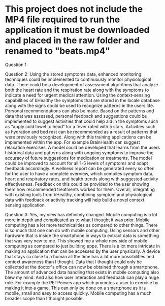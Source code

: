 # This project does not include the MP4 file required to run the application it must be downloaded and placed in the raw folder and renamed to "beats.mp4"

Question 1:

Question 2: 
Using the stored symptoms data, enhanced monitoring techniques could be implemented to continuously monitor physiological data. There could be a development of assessment algorithms that analyze both the heart rate and the respiration rate along with the symptoms to indicate a need for urgent medical attention. Using the context-sensing capabilities of bHealthy the symptoms that are stored in the locale database along with the signs could be used to recognize patterns in the users life. Personal recommendations can also be made. Based on the patterns and data that was assessed, personal feedback and suggestions could be implemented to suggest activities that could help aid in the symptoms such as “apply cold towel to head” for a fever rated with 5 stars. Activities such as hydration and bed rest can be recommended as a result of patterns that were previously recognized. Along with this training applications can be implemented within the app. For example BrainHealth can suggest relaxation exercises. A model could be developed that learns from the users historical data and patterns along with ongoing symptoms to improve the accuracy of future suggestions for medication or treatments. The model could be improved to account for all 1-5 levels of symptoms and adapt feedback accordingly. A wellness report can be generated every so often for the user to have a complete overview, which compiles symptom data, heart and respiratory rates, and health trends along with suggested activity effectiveness. Feedback on this could be provided to the user showing them how recommended treatments worked for them. Overall, integrating with existing tools from bHealthy, combining symptom and physiological data with feedback or activity tracking will help build a novel context sensing application.

Question 3: 
Yes, my view has definitely changed. Mobile computing is a lot more in depth and complicated as to what I thought it was prior. Mobile computing has a lot more technicalities as compared to other things. There is so much that one can do with mobile computing. Using sensors and other hardware that is inside the smartphone in ways to extract data is something that was very new to me. This showed me a whole new side of mobile computing as compared to just building apps. There is a lot more intricate in making an application that can be accessed by the user physically. A device that stays so close to a human all the time has a lot more possibilities and context awareness than I thought. Data that I thought could only be collected at the doctor's office can now be obtained through a smartphone. The amount of advanced data handling that exists in mobile computing also blew my mind. And also how user interaction and feedback can play a huge role. For example the PETPeeves app which promotes a user to exercise by making it into a game. This can only be done on a smartphone as it is mobile, small and easy to access quickly. Mobile computing has a much broader scope than I thought possible.
